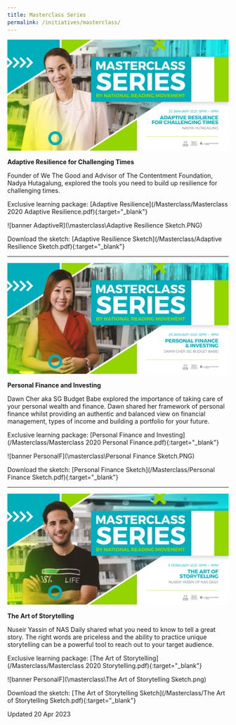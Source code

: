 ```yaml
---
title: Masterclass Series
permalink: /initiatives/masterclass/
---
```

![banner Masterclass](\masterclass\Masterclass_NADYA.jpg)

**Adaptive Resilience for Challenging Times**

Founder of We The Good and Advisor of The Contentment Foundation, Nadya Hutagalung, explored the tools you need to build up resilience for challenging times. 

Exclusive learning package: [Adaptive Resilience](/Masterclass/Masterclass 2020 Adaptive Resilience.pdf){:target="_blank"}

![banner AdaptiveR](\masterclass\Adaptive Resilience Sketch.PNG)

Download the sketch: [Adaptive Resilience Sketch](/Masterclass/Adaptive Resilience Sketch.pdf){:target="_blank"}

---



![banner Masterclass](\masterclass\Masterclass_DAWN.jpg)

**Personal Finance and Investing**

Dawn Cher aka SG Budget Babe explored the importance of taking care of your personal wealth and finance. Dawn shared her framework of personal finance whilst providing an authentic and balanced view on financial management, types of income and building a portfolio for your future.

Exclusive learning package: [Personal Finance and Investing](/Masterclass/Masterclass 2020 Personal Finance.pdf){:target="_blank"}

![banner PersonalF](\masterclass\Personal Finance Sketch.PNG)

Download the sketch: [Personal Finance Sketch](/Masterclass/Personal Finance Sketch.pdf){:target="_blank"}

---



![banner Masterclass](\masterclass\Masterclass_NUSEIR.jpg)

**The Art of Storytelling**


Nuseir Yassin of NAS Daily shared what you need to know to tell a great story. The right words are priceless and the ability to practice unique storytelling can be a powerful tool to reach out to your target audience.







Exclusive learning package: [The Art of Storytelling](/Masterclass/Masterclass 2020 Storytelling.pdf){:target="_blank"}



![banner PersonalF](\masterclass\The Art of Storytelling Sketch.png)

Download the sketch: [The Art of Storytelling Sketch](/Masterclass/The Art of Storytelling Sketch.pdf){:target="_blank"}





Updated 20 Apr 2023